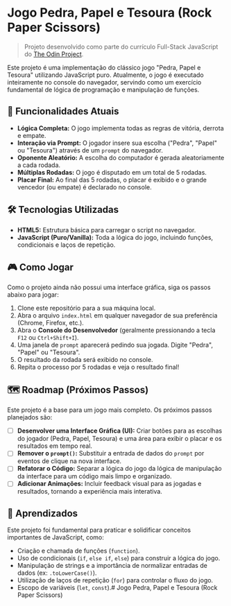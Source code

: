 # Jogo Pedra, Papel e Tesoura (Rock Paper Scissors)

> Projeto desenvolvido como parte do currículo Full-Stack JavaScript do [The Odin Project](https://www.theodinproject.com/).

Este projeto é uma implementação do clássico jogo "Pedra, Papel e Tesoura" utilizando JavaScript puro. Atualmente, o jogo é executado inteiramente no console do navegador, servindo como um exercício fundamental de lógica de programação e manipulação de funções.

## 🚀 Funcionalidades Atuais

* **Lógica Completa:** O jogo implementa todas as regras de vitória, derrota e empate.
* **Interação via Prompt:** O jogador insere sua escolha ("Pedra", "Papel" ou "Tesoura") através de um `prompt` do navegador.
* **Oponente Aleatório:** A escolha do computador é gerada aleatoriamente a cada rodada.
* **Múltiplas Rodadas:** O jogo é disputado em um total de 5 rodadas.
* **Placar Final:** Ao final das 5 rodadas, o placar é exibido e o grande vencedor (ou empate) é declarado no console.

## 🛠️ Tecnologias Utilizadas

* **HTML5:** Estrutura básica para carregar o script no navegador.
* **JavaScript (Puro/Vanilla):** Toda a lógica do jogo, incluindo funções, condicionais e laços de repetição.

## 🎮 Como Jogar

Como o projeto ainda não possui uma interface gráfica, siga os passos abaixo para jogar:

1.  Clone este repositório para a sua máquina local.
2.  Abra o arquivo `index.html` em qualquer navegador de sua preferência (Chrome, Firefox, etc.).
3.  Abra o **Console do Desenvolvedor** (geralmente pressionando a tecla `F12` ou `Ctrl+Shift+I`).
4.  Uma janela de `prompt` aparecerá pedindo sua jogada. Digite "Pedra", "Papel" ou "Tesoura".
5.  O resultado da rodada será exibido no console.
6.  Repita o processo por 5 rodadas e veja o resultado final!

## 🗺️ Roadmap (Próximos Passos)

Este projeto é a base para um jogo mais completo. Os próximos passos planejados são:

-   [ ] **Desenvolver uma Interface Gráfica (UI):** Criar botões para as escolhas do jogador (Pedra, Papel, Tesoura) e uma área para exibir o placar e os resultados em tempo real.
-   [ ] **Remover o `prompt()`:** Substituir a entrada de dados do `prompt` por eventos de clique na nova interface.
-   [ ] **Refatorar o Código:** Separar a lógica do jogo da lógica de manipulação da interface para um código mais limpo e organizado.
-   [ ] **Adicionar Animações:** Incluir feedback visual para as jogadas e resultados, tornando a experiência mais interativa.

## 🧠 Aprendizados

Este projeto foi fundamental para praticar e solidificar conceitos importantes de JavaScript, como:

* Criação e chamada de funções (`function`).
* Uso de condicionais (`if`, `else if`, `else`) para construir a lógica do jogo.
* Manipulação de strings e a importância de normalizar entradas de dados (ex: `.toLowerCase()`).
* Utilização de laços de repetição (`for`) para controlar o fluxo do jogo.
* Escopo de variáveis (`let`, `const`).# Jogo Pedra, Papel e Tesoura (Rock Paper Scissors)

